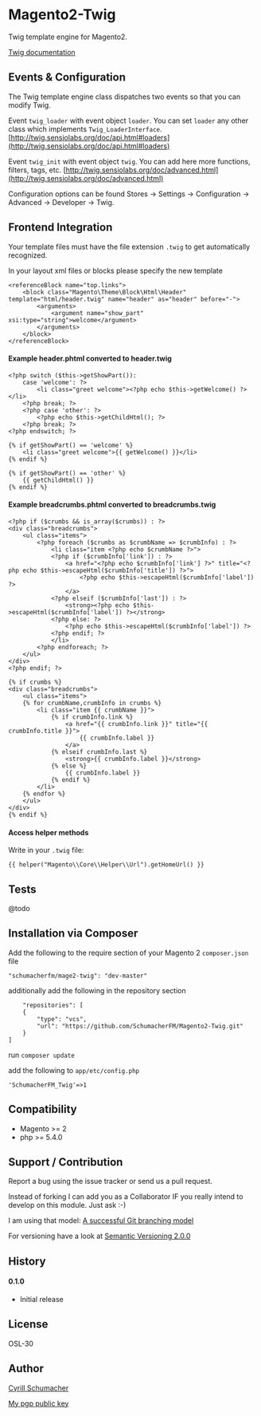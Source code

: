 Magento2-Twig
============

Twig template engine for Magento2.

[Twig documentation](http://twig.sensiolabs.org/documentation)

Events & Configuration
-------------

The Twig template engine class dispatches two events so that you can modify Twig.

Event `twig_loader` with event object `loader`. You can set `loader` any other class which implements
`Twig_LoaderInterface`. [http://twig.sensiolabs.org/doc/api.html#loaders](http://twig.sensiolabs.org/doc/api.html#loaders)

Event `twig_init` with event object `twig`. You can add here more functions, filters, tags, etc.
[http://twig.sensiolabs.org/doc/advanced.html](http://twig.sensiolabs.org/doc/advanced.html)

Configuration options can be found Stores -> Settings -> Configuration -> Advanced -> Developer -> Twig.

Frontend Integration
--------------------

Your template files must have the file extension `.twig` to get automatically recognized.

In your layout xml files or blocks please specify the new template

```
<referenceBlock name="top.links">
    <block class="Magento\Theme\Block\Html\Header" template="html/header.twig" name="header" as="header" before="-">
        <arguments>
            <argument name="show_part" xsi:type="string">welcome</argument>
        </arguments>
    </block>
</referenceBlock>
```

#### Example header.phtml converted to header.twig

```
<?php switch ($this->getShowPart()):
    case 'welcome': ?>
        <li class="greet welcome"><?php echo $this->getWelcome() ?></li>
    <?php break; ?>
    <?php case 'other': ?>
        <?php echo $this->getChildHtml(); ?>
    <?php break; ?>
<?php endswitch; ?>
```

```
{% if getShowPart() == 'welcome' %}
    <li class="greet welcome">{{ getWelcome() }}</li>
{% endif %}

{% if getShowPart() == 'other' %}
    {{ getChildHtml() }}
{% endif %}
```

#### Example breadcrumbs.phtml converted to breadcrumbs.twig

```
<?php if ($crumbs && is_array($crumbs)) : ?>
<div class="breadcrumbs">
    <ul class="items">
        <?php foreach ($crumbs as $crumbName => $crumbInfo) : ?>
            <li class="item <?php echo $crumbName ?>">
            <?php if ($crumbInfo['link']) : ?>
                <a href="<?php echo $crumbInfo['link'] ?>" title="<?php echo $this->escapeHtml($crumbInfo['title']) ?>">
                    <?php echo $this->escapeHtml($crumbInfo['label']) ?>
                </a>
            <?php elseif ($crumbInfo['last']) : ?>
                <strong><?php echo $this->escapeHtml($crumbInfo['label']) ?></strong>
            <?php else: ?>
                <?php echo $this->escapeHtml($crumbInfo['label']) ?>
            <?php endif; ?>
            </li>
        <?php endforeach; ?>
    </ul>
</div>
<?php endif; ?>
```

```
{% if crumbs %}
<div class="breadcrumbs">
    <ul class="items">
    {% for crumbName,crumbInfo in crumbs %}
        <li class="item {{ crumbName }}">
            {% if crumbInfo.link %}
                <a href="{{ crumbInfo.link }}" title="{{ crumbInfo.title }}">
                    {{ crumbInfo.label }}
                </a>
            {% elseif crumbInfo.last %}
                <strong>{{ crumbInfo.label }}</strong>
            {% else %}
                {{ crumbInfo.label }}
            {% endif %}
        </li>
    {% endfor %}
    </ul>
</div>
{% endif %}
```

#### Access helper methods

Write in your `.twig` file:

```
{{ helper("Magento\\Core\\Helper\\Url").getHomeUrl() }}
```

Tests
-----

@todo

Installation via Composer
------------

Add the following to the require section of your Magento 2 `composer.json` file

    "schumacherfm/mage2-twig": "dev-master"

additionally add the following in the repository section

        "repositories": [
        {
            "type": "vcs",
            "url": "https://github.com/SchumacherFM/Magento2-Twig.git"
        }
    ]
    
run `composer update`

add the following to `app/etc/config.php`

    'SchumacherFM_Twig'=>1

Compatibility
-------------

- Magento >= 2
- php >= 5.4.0

Support / Contribution
----------------------

Report a bug using the issue tracker or send us a pull request.

Instead of forking I can add you as a Collaborator IF you really intend to develop on this module. Just ask :-)

I am using that model: [A successful Git branching model](http://nvie.com/posts/a-successful-git-branching-model/)

For versioning have a look at [Semantic Versioning 2.0.0](http://semver.org/)

History
-------

#### 0.1.0

- Initial release

License
-------

OSL-30

Author
------

[Cyrill Schumacher](http://cyrillschumacher.com)

[My pgp public key](http://www.schumacher.fm/cyrill.asc)
